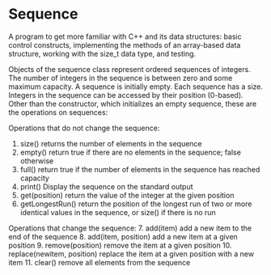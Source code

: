 # Sequence
A program to get more familiar with C++ and its data structures: basic control constructs, implementing the methods of an array-based data structure, working with the size_t data type, and testing.

Objects of the sequence class represent ordered sequences of integers. The number of integers in the sequence is between zero and some maximum capacity. A sequence is initially empty. Each sequence has a size. Integers in the sequence can be accessed by their position (0-based). Other than the constructor, which initializes an empty sequence, these are the operations on sequences:

Operations that do not change the sequence:
1. size() returns the number of elements in the sequence
2. empty() return true if there are no elements in the sequence; false otherwise
3. full() return true if the number of elements in the sequence has reached capacity
4. print() Display the sequence on the standard output
5. get(position) return the value of the integer at the given position
6. getLongestRun() return the position of the longest run of two or more identical values in the sequence, or size() if there is no run

Operations that change the sequence:
7. add(item) add a new item to the end of the sequence
8. add(item, position) add a new item at a given position
9. remove(position) remove the item at a given position
10. replace(newitem, position) replace the item at a given position with a new item
11. clear() remove all elements from the sequence
